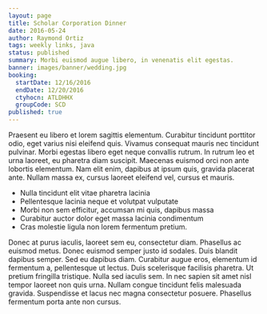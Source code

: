 ```yaml
---
layout: page
title: Scholar Corporation Dinner
date: 2016-05-24
author: Raymond Ortiz
tags: weekly links, java
status: published
summary: Morbi euismod augue libero, in venenatis elit egestas.
banner: images/banner/wedding.jpg
booking:
  startDate: 12/16/2016
  endDate: 12/20/2016
  ctyhocn: ATLDHHX
  groupCode: SCD
published: true
---
```

Praesent eu libero et lorem sagittis elementum. Curabitur tincidunt porttitor odio, eget varius nisi eleifend quis. Vivamus consequat mauris nec tincidunt pulvinar. Morbi egestas libero eget neque convallis rutrum. In rutrum leo et urna laoreet, eu pharetra diam suscipit. Maecenas euismod orci non ante lobortis elementum. Nam elit enim, dapibus at ipsum quis, gravida placerat ante. Nullam massa ex, cursus laoreet eleifend vel, cursus et mauris.

* Nulla tincidunt elit vitae pharetra lacinia
* Pellentesque lacinia neque et volutpat vulputate
* Morbi non sem efficitur, accumsan mi quis, dapibus massa
* Curabitur auctor dolor eget massa lacinia condimentum
* Cras molestie ligula non lorem fermentum pretium.

Donec at purus iaculis, laoreet sem eu, consectetur diam. Phasellus ac euismod metus. Donec euismod semper justo id sodales. Duis blandit dapibus semper. Sed eu dapibus diam. Curabitur augue eros, elementum id fermentum a, pellentesque ut lectus. Duis scelerisque facilisis pharetra. Ut pretium fringilla tristique. Nulla sed iaculis sem. In nec sapien sit amet nisl tempor laoreet non quis urna. Nullam congue tincidunt felis malesuada gravida. Suspendisse et lacus nec magna consectetur posuere. Phasellus fermentum porta ante non cursus.
